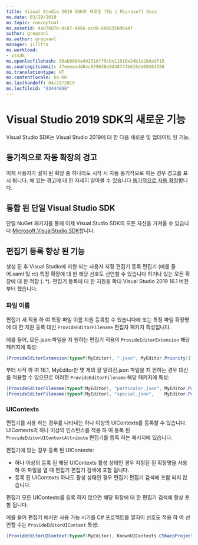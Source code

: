 ```yaml
---
title: Visual Studio 2019 SDK의 새로운 기능 | Microsoft Docs
ms.date: 03/29/2019
ms.topic: conceptual
ms.assetid: 4a07607b-0c87-4866-acd8-6d68358d6a47
author: gregvanl
ms.author: gregvanl
manager: jillfra
ms.workload:
- vssdk
ms.openlocfilehash: 30ab0004a492316ff9cbe11016e24b1a28dadf16
ms.sourcegitcommit: 47eeeeadd84c879636e9d48747b615de69384356
ms.translationtype: HT
ms.contentlocale: ko-KR
ms.lasthandoff: 04/23/2019
ms.locfileid: "63444896"
---
```

# <a name="whats-new-in-the-visual-studio-2019-sdk"></a>Visual Studio 2019 SDK의 새로운 기능

Visual Studio SDK는 Visual Studio 2019에 대 한 다음 새로운 및 업데이트 된 기능.

## <a name="synchronously-autoloaded-extensions-warning"></a>동기적으로 자동 확장의 경고

이제 사용자가 설치 된 확장 중 하나라도 시작 시 자동 동기적으로 하는 경우 경고를 표시 됩니다. 에 있는 경고에 대 한 자세히 알아볼 수 있습니다 [동기적으로 자동 확장](synchronously-autoloaded-extensions.md)합니다.

## <a name="single-unified-visual-studio-sdk"></a>통합 된 단일 Visual Studio SDK

단일 NuGet 패키지를 통해 이제 Visual Studio SDK의 모든 자산을 가져올 수 있습니다 [Microsoft.VisualStudio.SDK](https://www.nuget.org/packages/microsoft.visualstudio.sdk)합니다.

## <a name="editor-registration-enhancements"></a>편집기 등록 향상 된 기능

생성 된 후 Visual Studio에 지원 되는 사용자 지정 편집기 등록 편집기 (예를 들어.xaml 및.rc) 특정 확장에 대 한 해당 선호도 선언할 수 있습니다 하거나 있는 모든 확장에 대 한 적합 (. *). 편집기 등록에 대 한 지원을 확대 Visual Studio 2019 16.1 버전부터 했습니다.

### <a name="filenames"></a>파일 이름

편집기 새 적용 하 여 특정 파일 이름 지원 등록할 수 있습니다에 또는 특정 파일 확장명에 대 한 지원 등록 대신 `ProvideEditorFilename` 편집자 패키지 특성입니다.

예를 들어, 모든.json 파일을 지 원하는 편집기 적용이 `ProvideEditorExtension` 해당 패키지에 특성:

```cs
[ProvideEditorExtension(typeof(MyEditor), ".json", MyEditor.Priority)]
```

부터 시작 하 여 16.1, MyEditor만 몇 개의 잘 알려진.json 파일을 지 원하는 경우 대신를 적용할 수 있으므로 이러한 `ProvideEditorFilename` 해당 패키지에 특성:

```cs
[ProvideEditorFilename(typeof(MyEditor), "particular.json", MyEditor.Priority)]
[ProvideEditorFilename(typeof(MyEditor), "special.json",    MyEditor.Priority)]
```

### <a name="uicontexts"></a>UIContexts

편집기를 사용 하는 경우를 나타내는 하나 이상의 UIContexts를 등록할 수 있습니다. UIContexts의 하나 이상의 인스턴스를 적용 하 여 등록 된 `ProvideEditorUIContextAttribute` 편집기를 등록 하는 패키지에 있습니다.

편집기에 있는 경우 등록 된 UIContexts:

- 하나 이상의 등록 된 해당 UIContexts 활성 상태인 경우 지정된 된 확장명을 사용 하 여 파일을 열 때 편집기 편집기 검색에 포함 됩니다.
- 등록 된 UIContexts 하나도 활성 상태인 경우 편집기 편집기 검색에 포함 되지 않습니다.

편집기 모든 UIContexts를 등록 하지 않으면 해당 확장에 대 한 편집기 검색에 항상 포함 됩니다.

예를 들어 편집기 에서만 사용 가능 시기를 C# 프로젝트를 열지이 선호도 적용 하 여 선언할 수는 `ProvideEditorUIContext` 특성:

```cs
[ProvideEditorUIContext(typeof(MyEditor), KnownUIContexts.CSharpProjectContext)]
```
